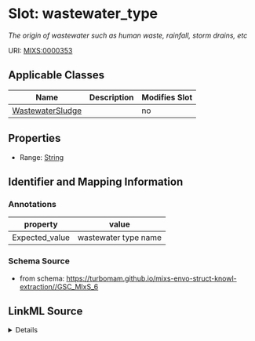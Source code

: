 # Slot: wastewater_type


_The origin of wastewater such as human waste, rainfall, storm drains, etc_



URI: [MIXS:0000353](https://w3id.org/mixs/0000353)



<!-- no inheritance hierarchy -->




## Applicable Classes

| Name | Description | Modifies Slot |
| --- | --- | --- |
[WastewaterSludge](WastewaterSludge.md) |  |  no  |







## Properties

* Range: [String](String.md)





## Identifier and Mapping Information





### Annotations

| property | value |
| --- | --- |
| Expected_value | wastewater type name |



### Schema Source


* from schema: https://turbomam.github.io/mixs-envo-struct-knowl-extraction//GSC_MIxS_6




## LinkML Source

<details>
```yaml
name: wastewater_type
annotations:
  Expected_value:
    tag: Expected_value
    value: wastewater type name
description: The origin of wastewater such as human waste, rainfall, storm drains,
  etc
title: wastewater type
notes:
- type
from_schema: https://turbomam.github.io/mixs-envo-struct-knowl-extraction//GSC_MIxS_6
rank: 1000
string_serialization: '{text}'
slot_uri: MIXS:0000353
multivalued: false
alias: wastewater_type
domain_of:
- WastewaterSludge
range: string
required: false
recommended: false

```
</details>